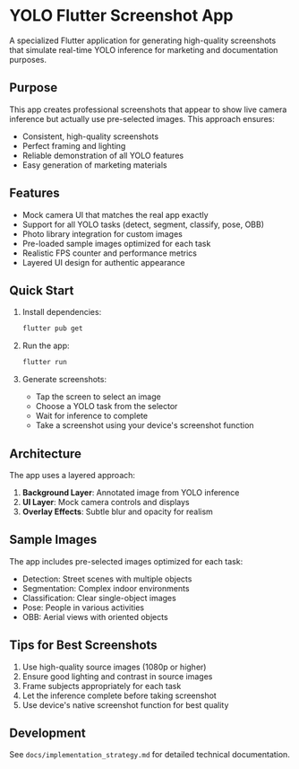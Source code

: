 # YOLO Flutter Screenshot App

A specialized Flutter application for generating high-quality screenshots that simulate real-time YOLO inference for marketing and documentation purposes.

## Purpose

This app creates professional screenshots that appear to show live camera inference but actually use pre-selected images. This approach ensures:
- Consistent, high-quality screenshots
- Perfect framing and lighting
- Reliable demonstration of all YOLO features
- Easy generation of marketing materials

## Features

- Mock camera UI that matches the real app exactly
- Support for all YOLO tasks (detect, segment, classify, pose, OBB)
- Photo library integration for custom images
- Pre-loaded sample images optimized for each task
- Realistic FPS counter and performance metrics
- Layered UI design for authentic appearance

## Quick Start

1. Install dependencies:
   ```bash
   flutter pub get
   ```

2. Run the app:
   ```bash
   flutter run
   ```

3. Generate screenshots:
   - Tap the screen to select an image
   - Choose a YOLO task from the selector
   - Wait for inference to complete
   - Take a screenshot using your device's screenshot function

## Architecture

The app uses a layered approach:
1. **Background Layer**: Annotated image from YOLO inference
2. **UI Layer**: Mock camera controls and displays
3. **Overlay Effects**: Subtle blur and opacity for realism

## Sample Images

The app includes pre-selected images optimized for each task:
- Detection: Street scenes with multiple objects
- Segmentation: Complex indoor environments
- Classification: Clear single-object images
- Pose: People in various activities
- OBB: Aerial views with oriented objects

## Tips for Best Screenshots

1. Use high-quality source images (1080p or higher)
2. Ensure good lighting and contrast in source images
3. Frame subjects appropriately for each task
4. Let the inference complete before taking screenshot
5. Use device's native screenshot function for best quality

## Development

See `docs/implementation_strategy.md` for detailed technical documentation.